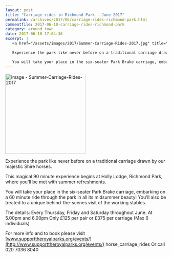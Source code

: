 ```yaml
---
layout: post
title: "Carriage rides in Richmond Park - June 2017"
permalink: /archives/2017/06/carriage-rides-richmond-park.html
commentfile: 2017-06-10-carriage-rides-richmond-park
category: around_town
date: 2017-06-10 17:04:36
excerpt: |
   <a href="/assets/images/2017/Summer-Carriage-Rides-2017.jpg" title="Click for a larger image"><img src="/assets/images/2017/Summer-Carriage-Rides-2017-thumb.jpg" width="150" alt="Image - Summer-Carriage-Rides-2017"  class="photo right"/></a>

   Experience the park like never before on a traditional carriage drawn by our majestic Shire horses. This magical 90 minute experience begins at Holly Lodge, Richmond Park, where you'll be met with summer refreshments.

   You will take your place in the six-seater Park Brake carriage, embarking on a 60 minute ride through the park in all its midsummer beauty! You'll also be treated to a unique behind-the-scenes visit of the working stables.
---
```



<a href="/assets/images/2017/Summer-Carriage-Rides-2017.jpg" title="Click for a larger image"><img src="/assets/images/2017/Summer-Carriage-Rides-2017-thumb.jpg" width="250" alt="Image - Summer-Carriage-Rides-2017"  class="photo right"/></a>

Experience the park like never before on a traditional carriage drawn by our majestic Shire horses.

This magical 90 minute experience begins at Holly Lodge, Richmond Park, where you'll be met with summer refreshments.

You will take your place in the six-seater Park Brake carriage, embarking on a 60 minute ride through the park in all its midsummer beauty! You'll also be treated to a unique behind-the-scenes visit of the working stables.

The details: Every Thursday, Friday and Saturday throughout June. At 5.00pm and 6.00pm Only &pound;125 per pair or &pound;375 per carriage (Max 6 individuals)

For more info and to book please visit [www.supporttheroyalparks.org/events/](http://www.supporttheroyalparks.org/events/) horse_carriage_rides Or call 020 7036 8040
